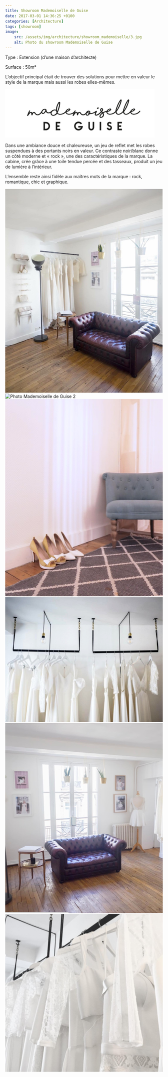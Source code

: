 ```yaml
---
title: Showroom Mademoiselle de Guise
date: 2017-03-01 14:36:25 +0100
categories: [Architecture]
tags: [showroom]
image:
    src: /assets/img/architecture/showroom_mademoiselle/3.jpg
    alt: Photo du showroom Mademoiselle de Guise
---
```


Type : Extension (d’une maison d’architecte)

Surface : 50m²

L’objectif principal était de trouver des solutions pour mettre en valeur le style de la marque mais aussi 
les robes elles-mêmes.

![Logo Mademoiselle de Guise](/assets/img/architecture/showroom_mademoiselle/8.jpg)

Dans une ambiance douce et chaleureuse, un jeu de reflet met les robes suspendues à des portants noirs en 
valeur. Ce contraste noir/blanc donne un côté moderne et « rock », une des caractéristiques de la marque. 
La cabine, crée grâce à une toile tendue percée et des tasseaux, produit un jeu de lumière à l’intérieur.

L’ensemble reste ainsi fidèle aux maîtres mots de la marque : rock, romantique, chic et graphique.

![Photo Mademoiselle de Guise 1](/assets/img/architecture/showroom_mademoiselle/1.jpg)
![Photo Mademoiselle de Guise 2](/assets/img/architecture/showroom_mademoiselle/2.jpg)
![Photo Mademoiselle de Guise 3](/assets/img/architecture/showroom_mademoiselle/4.jpg)
![Photo Mademoiselle de Guise 4](/assets/img/architecture/showroom_mademoiselle/5.jpg)
![Photo Mademoiselle de Guise 5](/assets/img/architecture/showroom_mademoiselle/6.jpg)
![Photo Mademoiselle de Guise 6](/assets/img/architecture/showroom_mademoiselle/7.jpg)